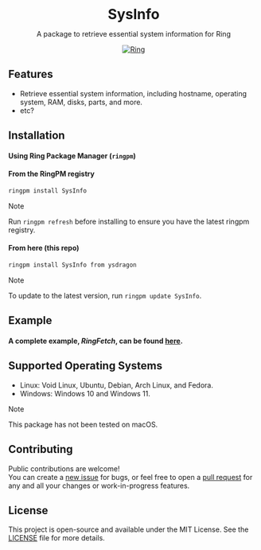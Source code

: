 <div align="center">
  <h1 style="margin: auto">SysInfo</h1>

  <p>A package to retrieve essential system information for Ring</p>

  [![Ring](https://img.shields.io/badge/Made%20with-Ring-2D54CB)](https://github.com/ring-lang/ring)
</div>

## Features

- Retrieve essential system information, including hostname, operating system, RAM, disks, parts, and more.
- etc?

## Installation
#### Using Ring Package Manager (`ringpm`)

#### From the RingPM registry
```bash
ringpm install SysInfo
```
> [!NOTE]  
> Run `ringpm refresh` before installing to ensure you have the latest ringpm registry.

#### From here (this repo)
```bash
ringpm install SysInfo from ysdragon 
```
> [!NOTE]  
> To update to the latest version, run `ringpm update SysInfo`.

## Example
#### A complete example, ***RingFetch***, can be found [here](https://github.com/ysdragon/SysInfo/tree/main/examples).

## Supported Operating Systems
- Linux: Void Linux, Ubuntu, Debian, Arch Linux, and Fedora.
- Windows: Windows 10 and Windows 11.
> [!NOTE]  
> This package has not been tested on macOS.

## Contributing
Public contributions are welcome!  
You can create a [new issue](https://github.com/ysdragon/SysInfo/issues/new) for bugs, or feel free to open a [pull request](https://github.com/ysdragon/SysInfo/pulls) for any and all your changes or work-in-progress features.

## License
This project is open-source and available under the MIT License. See the [LICENSE](https://github.com/ysdragon/SysInfo/blob/main/LICENSE) file for more details.